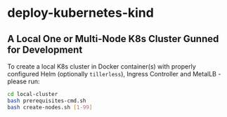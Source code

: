 # deploy-kubernetes-kind

## A Local One or Multi-Node K8s Cluster Gunned for Development

To create a local K8s cluster in Docker container(s) with properly configured Helm (optionally `tillerless`), Ingress Controller and MetalLB - please run:

```bash
cd local-cluster
bash prerequisites-cmd.sh
bash create-nodes.sh [1-99]
```
